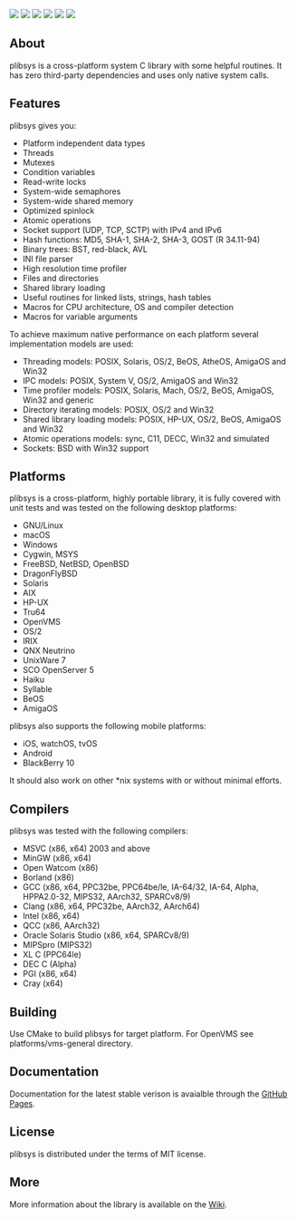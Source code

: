 [![](https://github.com/saprykin/plibsys/actions/workflows/actions.yml/badge.svg)](https://github.com/saprykin/plibsys/actions)
[![](https://ci.appveyor.com/api/projects/status/yvu21lawtkkfpn4b/branch/master?svg=true)](https://ci.appveyor.com/project/saprykin/plibsys/branch/master)
[![](https://scan.coverity.com/projects/8333/badge.svg)](https://scan.coverity.com/projects/saprykin-plibsys)
[![](https://codecov.io/gh/saprykin/plibsys/branch/master/graph/badge.svg)](https://codecov.io/gh/saprykin/plibsys)
[![](https://codedocs.xyz/saprykin/plibsys.svg)](https://codedocs.xyz/saprykin/plibsys/)
[![](https://img.shields.io/badge/license-MIT-ff69b4.svg)](https://opensource.org/licenses/MIT)

## About

plibsys is a cross-platform system C library with some helpful routines.
It has zero third-party dependencies and uses only native system calls.

## Features

plibsys gives you:

* Platform independent data types
* Threads 
* Mutexes
* Condition variables
* Read-write locks
* System-wide semaphores
* System-wide shared memory
* Optimized spinlock
* Atomic operations
* Socket support (UDP, TCP, SCTP) with IPv4 and IPv6
* Hash functions: MD5, SHA-1, SHA-2, SHA-3, GOST (R 34.11-94)
* Binary trees: BST, red-black, AVL
* INI file parser
* High resolution time profiler
* Files and directories
* Shared library loading
* Useful routines for linked lists, strings, hash tables
* Macros for CPU architecture, OS and compiler detection
* Macros for variable arguments

To achieve maximum native performance on each platform several implementation models are used:

* Threading models: POSIX, Solaris, OS/2, BeOS, AtheOS, AmigaOS and Win32
* IPC models: POSIX, System V, OS/2, AmigaOS and Win32
* Time profiler models: POSIX, Solaris, Mach, OS/2, BeOS, AmigaOS, Win32 and generic
* Directory iterating models: POSIX, OS/2 and Win32
* Shared library loading models: POSIX, HP-UX, OS/2, BeOS, AmigaOS and Win32
* Atomic operations models: sync, C11, DECC, Win32 and simulated
* Sockets: BSD with Win32 support

## Platforms

plibsys is a cross-platform, highly portable library, it is fully covered
with unit tests and was tested on the following desktop platforms:

* GNU/Linux
* macOS
* Windows
* Cygwin, MSYS
* FreeBSD, NetBSD, OpenBSD
* DragonFlyBSD
* Solaris
* AIX
* HP-UX
* Tru64
* OpenVMS
* OS/2
* IRIX
* QNX Neutrino
* UnixWare 7
* SCO OpenServer 5
* Haiku
* Syllable
* BeOS
* AmigaOS

plibsys also supports the following mobile platforms:

* iOS, watchOS, tvOS
* Android
* BlackBerry 10

It should also work on other *nix systems with or without minimal efforts.

## Compilers

plibsys was tested with the following compilers:

* MSVC (x86, x64) 2003 and above
* MinGW (x86, x64)
* Open Watcom (x86)
* Borland (x86)
* GCC (x86, x64, PPC32be, PPC64be/le, IA-64/32, IA-64, Alpha, HPPA2.0-32, MIPS32, AArch32, SPARCv8/9)
* Clang (x86, x64, PPC32be, AArch32, AArch64)
* Intel (x86, x64)
* QCC (x86, AArch32)
* Oracle Solaris Studio (x86, x64, SPARCv8/9)
* MIPSpro (MIPS32)
* XL C (PPC64le)
* DEC C (Alpha)
* PGI (x86, x64)
* Cray (x64)

## Building

Use CMake to build plibsys for target platform. For OpenVMS see platforms/vms-general directory.

## Documentation

Documentation for the latest stable verison is avaialble through the [GitHub Pages](http://saprykin.github.io/plibsys-docs).

## License

plibsys is distributed under the terms of MIT license.

## More

More information about the library is available on the [Wiki](https://github.com/saprykin/plibsys/wiki).
